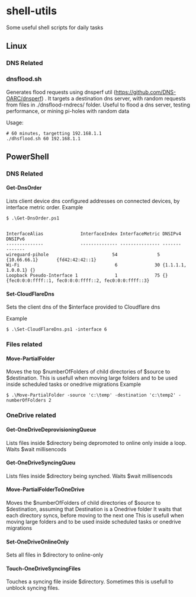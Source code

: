 # shell-utils
Some useful shell scripts for daily tasks
## Linux
### DNS Related
### dnsflood.sh
Generates flood requests using dnsperf util (https://github.com/DNS-OARC/dnsperf) . It targets  a destination dns server, with random requests from files in ./dnsflood-rndrecs/ folder. Useful to flood a dns server, testing performance, or mining pi-holes with random data

Usage:
```
# 60 minutes, targetting 192.168.1.1
./dhsflood.sh 60 192.168.1.1
```

## PowerShell
### DNS Related
#### Get-DnsOrder
Lists client device dns configured addresses on connected devices, by interface metric order. 
Example
```
$ .\Get-DnsOrder.ps1


InterfaceAlias              InterfaceIndex InterfaceMetric DNSIPv4            DNSIPv6
--------------              -------------- --------------- -------            -------
wireguard-pihole                        54               5 {10.66.66.1}       {fd42:42:42::1}
Wi-Fi                                    6              30 {1.1.1.1, 1.0.0.1} {}
Loopback Pseudo-Interface 1              1              75 {}                 {fec0:0:0:ffff::1, fec0:0:0:ffff::2, fec0:0:0:ffff::3}
```

#### Set-CloudFlareDns
Sets the client dns of the $interface provided to Cloudflare dns

Example
```
$ .\Set-CloudFlareDns.ps1 -interface 6
```

### Files related
#### Move-PartialFolder
Moves the top $numberOfFolders of child directories of $source to $destination. 
This is usefull when moving large folders and to be used inside scheduled tasks or onedrive migrations
Example
```
$ .\Move-PartialFolder -source 'c:\temp' -destination 'c:\temp2' -numberOfFolders 2
```

### OneDrive related
#### Get-OneDriveDeprovisioningQueue
Lists files inside $directory being depromoted to online only inside a loop. Waits $wait millisencods

#### Get-OneDriveSyncingQueu
Lists files inside $directory being synched. Waits $wait millisencods

#### Move-PartialFolderToOneDrive
Moves the $numberOfFolders of child directories of $source to $destination, assuming that Destination is a Onedrive folder
It waits that each directory syncs, before moving to the next one 
This is usefull when moving large folders and to be used inside scheduled tasks or onedrive migrations

#### Set-OneDriveOnlineOnly
Sets all files in $directory to online-only

#### Touch-OneDriveSyncingFiles
Touches a syncing file inside $directory. Sometimes this is usefull to unblock syncing files. 

